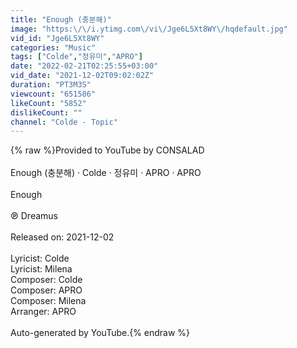 ```yaml
---
title: "Enough (충분해)"
image: "https:\/\/i.ytimg.com\/vi\/Jge6L5Xt8WY\/hqdefault.jpg"
vid_id: "Jge6L5Xt8WY"
categories: "Music"
tags: ["Colde","정유미","APRO"]
date: "2022-02-21T02:25:55+03:00"
vid_date: "2021-12-02T09:02:02Z"
duration: "PT3M3S"
viewcount: "651586"
likeCount: "5852"
dislikeCount: ""
channel: "Colde - Topic"
---
```

{% raw %}Provided to YouTube by CONSALAD<br /><br />Enough (충분해) · Colde · 정유미 · APRO · APRO<br /><br />Enough<br /><br />℗ Dreamus<br /><br />Released on: 2021-12-02<br /><br />Lyricist: Colde<br />Lyricist: Milena<br />Composer: Colde<br />Composer: APRO<br />Composer: Milena<br />Arranger: APRO<br /><br />Auto-generated by YouTube.{% endraw %}
